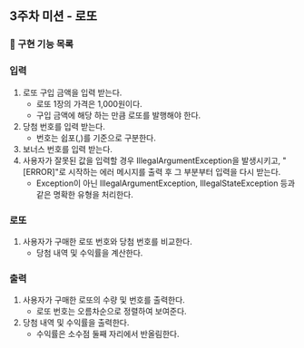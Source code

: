 ## 3주차 미션 - 로또
### 🐣 구현 기능 목록

### 입력
1. 로또 구입 금액을 입력 받는다.
   - 로또 1장의 가격은 1,000원이다.
   - 구입 금액에 해당 하는 만큼 로또를 발행해야 한다.
2. 당첨 번호를 입력 받는다.
   - 번호는 쉽포(,)를 기준으로 구분한다.
3. 보너스 번호를 입력 받는다.
4. 사용자가 잘못된 값을 입력할 경우 IllegalArgumentException을 발생시키고, "[ERROR]"로 시작하는 에러 메시지를 출력 후 그 부분부터 입력을 다시 받는다.
   - Exception이 아닌 IllegalArgumentException, IllegalStateException 등과 같은 명확한 유형을 처리한다.

### 로또
1. 사용자가 구매한 로또 번호와 당첨 번호를 비교한다.
   - 당첨 내역 및 수익률을 계산한다.

### 출력
1. 사용자가 구매한 로또의 수량 및 번호를 출력한다.
   - 로또 번호는 오름차순으로 정렬하여 보여준다.
2. 당첨 내역 및 수익률을 출력한다.
   - 수익률은 소수점 둘째 자리에서 반올림한다.

